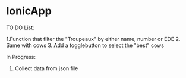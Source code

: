 # IonicApp


TO DO List:

  1.Function that filter the "Troupeaux" by either name, number or EDE
  2. Same with cows
  3. Add a togglebutton to select the "best" cows
  
  
 In Progress:
  
  1. Collect data from json file

